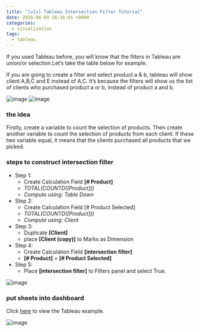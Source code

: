 ```yaml
---
title: "[vis] Tableau Intersection Filter Tutorial"
date: 2016-06-09 16:16:01 +0800
categories: 
  - visualization
tags:
  - tableau
---
```


If you used Tableau before, you will know that the filters in Tableau are union/or selection.Let’s take the table below for example.   

If you are going to create a filter and select product a & b, tableau will show client A,B,C and E instead of A,C. It’s because the filters will show us the list of clients who purchased product a or b, instead of product a and b.

![image](https://6chaoran.files.wordpress.com/2016/06/intersection-filter-data-table.png?w=700)
![image](https://6chaoran.files.wordpress.com/2016/06/capture1.png?w=700)

### the idea

Firstly, create a variable to count the selection of products. Then create another variable to count the selection of products from each client. If these two variable equal, it means that the clients purchased all products that we picked.

### steps to construct intersection filter

* Step 1: 
    * Create Calculation Field __[# Product]__
    * _TOTAL(COUNTD([Product]))_
    * _Compute using: Table Down_
* Step 2:    
    * Create Calculation Field [# Product Selected]
    * _TOTAL(COUNTD([Product]))_
    * _Compute using: Client_
* Step 3:
    * Duplicate __[Client]__
    * place __[Client (copy)]__ to Marks as Dimension
* Step 4:
    * Create Calculation Field __[intersection filter]__
    * __[# Product]__ = __[# Product Selected]__
* Step 5:
    * Place __[intersection filter]__ to Filters panel and select True.

![image](https://6chaoran.files.wordpress.com/2016/06/capture2.png?w=700)

### put sheets into dashboard

Click [here](https://public.tableau.com/views/IntersectionFilter/intersectionfilter?:embed=y&:display_count=yes&:showTabs=y) to view the Tableau example.

![image](https://6chaoran.files.wordpress.com/2016/06/capture3.png?w=700)